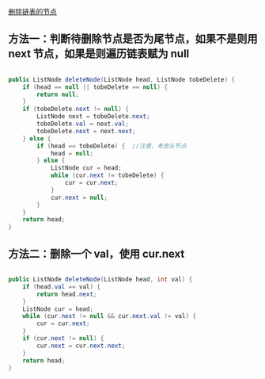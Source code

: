 [删除链表的节点](https://leetcode-cn.com/problems/shan-chu-lian-biao-de-jie-dian-lcof/) 

## 方法一：判断待删除节点是否为尾节点，如果不是则用 next 节点，如果是则遍历链表赋为 null

```java

public ListNode deleteNode(ListNode head, ListNode tobeDelete) {
    if (head == null || tobeDelete == null) {
        return null;
    }
    if (tobeDelete.next != null) {
        ListNode next = tobeDelete.next;
        tobeDelete.val = next.val;
        tobeDelete.next = next.next;
    } else {
        if (head == tobeDelete) {  //注意，考虑头节点
            head = null;
        } else {
            ListNode cur = head;
            while (cur.next != tobeDelete) {
                cur = cur.next;
            }
            cur.next = null;
        }
    }
    return head;
}

```

## 方法二：删除一个 val，使用 cur.next

```java

public ListNode deleteNode(ListNode head, int val) {
    if (head.val == val) {
        return head.next;
    }
    ListNode cur = head;
    while (cur.next != null && cur.next.val != val) {
        cur = cur.next;
    }
    if (cur.next != null) {
        cur.next = cur.next.next;
    }
    return head;
}

```